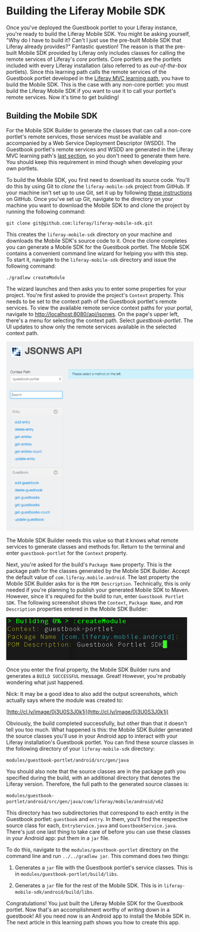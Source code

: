 # Building the Liferay Mobile SDK

Once you've deployed the Guestbook portlet to your Liferay instance, you're 
ready to build the Liferay Mobile SDK. You might be asking yourself, "Why do I 
have to build it? Can't I just use the pre-built Mobile SDK that Liferay already 
provides?" Fantastic question! The reason is that the pre-built Mobile SDK 
provided by Liferay only includes classes for calling the remote services of 
Liferay's *core* portlets. Core portlets are the portlets included with every 
Liferay installation (also referred to as *out-of-the-box* portlets). Since this 
learning path calls the remote services of the Guestbook portlet developed in 
the [Liferay MVC learning path](/learning-paths/-/knowledge_base/6-2/beginning-liferay-development), 
you have to build the Mobile SDK. This is the case with any non-core portlet: 
you must build the Liferay Mobile SDK if you want to use it to call your 
portlet's remote services. Now it's time to get building! 

## Building the Mobile SDK

For the Mobile SDK Builder to generate the classes that can call a non-core 
portlet's remote services, those services must be available and accompanied by a 
Web Service Deployment Descriptor (WSDD). The Guestbook portlet's remote 
services and WSDD are generated in the Liferay MVC learning path's [last section](/learning-paths/-/knowledge_base/6-2/creating-web-services-for-your-application), 
so you don't need to generate them here. You should keep this requirement in 
mind though when developing your own portlets.

To build the Mobile SDK, you first need to download its source code. You'll do 
this by using Git to *clone* the `liferay-mobile-sdk` project from GitHub. If 
your machine isn't set up to use Git, set it up by following [these instructions](https://help.github.com/articles/set-up-git/) 
on GitHub. Once you've set up Git, navigate to the directory on your machine 
you want to download the Mobile SDK to and clone the project by running the 
following command: 

    git clone git@github.com:liferay/liferay-mobile-sdk.git

This creates the `liferay-mobile-sdk` directory on your machine and downloads 
the Mobile SDK's source code to it. Once the clone completes you can generate a 
Mobile SDK for the Guestbook portlet. The Mobile SDK contains a convenient 
command line wizard for helping you with this step. To start it, navigate to the 
`liferay-mobile-sdk` directory and issue the following command:

    ./gradlew createModule

The wizard launches and then asks you to enter some properties for your project. 
You're first asked to provide the project's `Context` property. This needs to be 
set to the context path of the Guestbook portlet's remote services. To view the 
available remote service context paths for your portal, navigate to 
[http://localhost:8080/api/jsonws](http://localhost:8080/api/jsonws). On the 
page's upper left, there's a menu for selecting the context path. Select 
*guestbook-portlet*. The UI updates to show only the remote services available 
in the selected context path. 

![Figure 1: The guestbook-portlet context path on the server.](../../images/remote-services-context.png)

The Mobile SDK Builder needs this value so that it knows what remote services to 
generate classes and methods for. Return to the terminal and enter 
`guestbook-portlet` for the `Context` property.

Next, you're asked for the build's `Package Name` property. This is the package 
path for the classes generated by the Mobile SDK Builder. Accept the default 
value of `com.liferay.mobile.android`. The last property the Mobile SDK Builder 
asks for is the `POM Description`. Technically, this is only needed if you're 
planning to publish your generated Mobile SDK to Maven. However, since it's 
required for the build to run, enter `Guestbook Portlet SDK`. The following 
screenshot shows the `Context`, `Package Name`, and `POM Description` properties 
entered in the Mobile SDK Builder: 

![Figure 2: The command line wizard for building the Mobile SDK.](../../images/mobile-sdk-build-wizard.png)

Once you enter the final property, the Mobile SDK Builder runs and generates a 
`BUILD SUCCESSFUL` message. Great! However, you're probably wondering what just 
happened.

Nick: It may be a good idea to also add the output screenshots, which actually says where the module was created to:

[http://cl.ly/image/0j3U0S3J0k1i](http://cl.ly/image/0j3U0S3J0k1i)

Obviously, the build completed successfully, but other than that it 
doesn't tell you too much. What happened is this: the Mobile SDK Builder 
generated the source classes you'll use in your Android app to interact with 
your Liferay installation's Guestbook portlet. You can find these source classes 
in the following directory of your `liferay-mobile-sdk` directory:

    modules/guestbook-portlet/android/src/gen/java

You should also note that the source classes are in the package path you 
specified during the build, with an additional directory that denotes the 
Liferay version. Therefore, the full path to the generated source classes is:

    modules/guestbook-portlet/android/src/gen/java/com/liferay/mobile/android/v62

This directory has two subdirectories that correspond to each entity in the 
Guestbook portlet: `guestbook` and `entry`. In them, you'll find the respective 
source class for each, `EntryService.java` and `GuestbookService.java`. There's 
just one last thing to take care of before you can use these classes in your 
Android app: put them in a `jar` file. 

To do this, navigate to the `modules/guestbook-portlet` directory on the command 
line and run `../../gradlew jar`. This command does two things: 

1. Generates a `jar` file with the Guestbook portlet's service classes. This is 
    in `modules/guestbook-portlet/build/libs`.

2. Generates a `jar` file for the rest of the Mobile SDK. This is in 
    `liferay-mobile-sdk/android/build/libs`.

Congratulations! You just built the Liferay Mobile SDK for the Guestbook 
portlet. Now that's an accomplishment worthy of writing down in a guestbook! All 
you need now is an Android app to install the Mobile SDK in. The next article in 
this learning path shows you how to create this app. 
